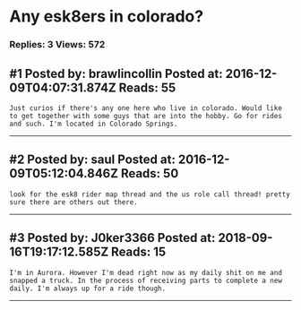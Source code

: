 # Any esk8ers in colorado?

### Replies: 3 Views: 572

## \#1 Posted by: brawlincollin Posted at: 2016-12-09T04:07:31.874Z Reads: 55

```
Just curios if there's any one here who live in colorado. Would like to get together with some guys that are into the hobby. Go for rides and such. I'm located in Colorado Springs.
```

---
## \#2 Posted by: saul Posted at: 2016-12-09T05:12:04.846Z Reads: 50

```
look for the esk8 rider map thread and the us role call thread! pretty sure there are others out there.
```

---
## \#3 Posted by: J0ker3366 Posted at: 2018-09-16T19:17:12.585Z Reads: 15

```
I'm in Aurora. However I'm dead right now as my daily shit on me and snapped a truck. In the process of receiving parts to complete a new daily. I'm always up for a ride though.
```

---
